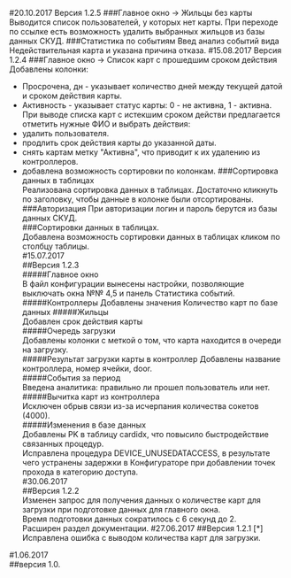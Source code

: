 #20.10.2017
Версия 1.2.5
###Главное окно -> Жильцы без карты
Выводится список пользователей, у которых нет карты. При переходе по ссылке есть возможность удалить выбранных жильцов из базы данных СКУД.
###Статистика по событиям
Введ анализ событий вида Недействительная карта и указана причина отказа.
#15.08.2017
Версия 1.2.4
###Главное окно -> Список карт с прошедшим сроком действия
Добавлены колонки:  
- Просрочена, дн - указывает количество дней между текущей датой и сроком действия карты.  
- Активность - указывает статус карты: 0 - не активна, 1 - активна.
При выводе списка карт с истекшим сроком действи предлагается отметить нужные ФИО и выбрать действия:  
- удалить пользователя.  
- продлить срок действия карты до указанной даты.  
- снять картам метку "Активна", что приводит к их удалению из контроллеров.  
- добавлена возможность сортировки по колонкам.
###Сортировка данных в таблицах  
Реализована сортировка данных в таблицах. Достаточно кликнуть по заголовку, чтобы данные в колонке были отсортированы.
###Авторизация 
При авторизации логин и пароль берутся из базы данных СКУД.  
###Сортировки данных в таблицах.  
Добавлена возможность сортировки данных в таблицах кликом по столбцу таблицы.    
#15.07.2017  
##Версия 1.2.3  
#####Главное окно  
В файл конфигурации вынесены настройки, позволяющие выключать окна №№ 4,5 и панель Статистика событий.
#####Контроллеры
Добавлены значения Количество карт по базе данных
#####Жильцы  
Добавлен срок действия карты  
#####Очередь загрузки  
Добавлены колонки с меткой о том, что карта находится в очереди на загрузку.  
#####Результат загрузки карты в контроллер 
Добавлены название контроллера, номер ячейки, door.  
#####События за период  
Введена аналитика: правильно ли прошел пользователь или нет. 
#####Вычитка карт из контроллера  
Исключен обрыв связи из-за исчерпания количества сокетов (4000).  
#####Изменения в базе данных  
Добавлены PK в таблицу cardidx, что повысило быстродействие связанных процедур.  
Исправлена процедура DEVICE_UNUSEDATACCESS, в результате чего устранены задержки в Конфигураторе при добавлении точек прохода в категорию доступа.   
#30.06.2017  
##Версия 1.2.2  
Изменен запрос для получения данных о количестве карт для загрузки при подготовке данных для главного окна.  
Время подготовки данных сократилось с 6 секунд до 2.  
Расширен раздел документации.
#27.06.2017 
##Версия 1.2.1 
[*]
Исправлена ошибка с выводом количества карт для загрузки.

#1.06.2017  
##версия 1.0.